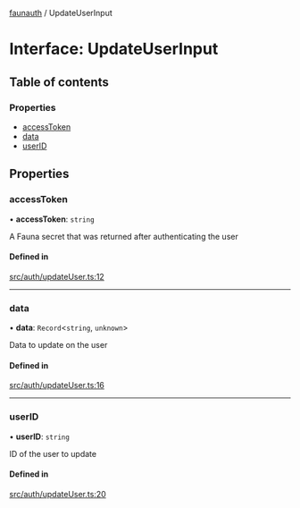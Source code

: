[faunauth](../index.md) / UpdateUserInput

# Interface: UpdateUserInput

## Table of contents

### Properties

- [accessToken](UpdateUserInput.md#accesstoken)
- [data](UpdateUserInput.md#data)
- [userID](UpdateUserInput.md#userid)

## Properties

### accessToken

• **accessToken**: `string`

A Fauna secret that was returned after authenticating the user

#### Defined in

[src/auth/updateUser.ts:12](https://github.com/alexnitta/faunauth/blob/6a0971c/src/auth/updateUser.ts#L12)

___

### data

• **data**: `Record`<`string`, `unknown`\>

Data to update on the user

#### Defined in

[src/auth/updateUser.ts:16](https://github.com/alexnitta/faunauth/blob/6a0971c/src/auth/updateUser.ts#L16)

___

### userID

• **userID**: `string`

ID of the user to update

#### Defined in

[src/auth/updateUser.ts:20](https://github.com/alexnitta/faunauth/blob/6a0971c/src/auth/updateUser.ts#L20)
